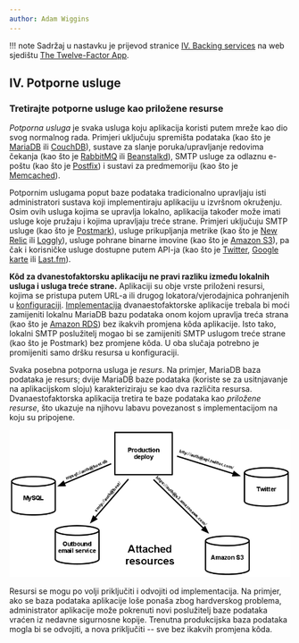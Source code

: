 ```yaml
---
author: Adam Wiggins
---
```


!!! note
    Sadržaj u nastavku je prijevod stranice [IV. Backing services](https://12factor.net/backing-services) na web sjedištu [The Twelve-Factor App](https://12factor.net/).

## IV. Potporne usluge
### Tretirajte potporne usluge kao priložene resurse

*Potporna usluga* je svaka usluga koju aplikacija koristi putem mreže kao dio svog normalnog rada. Primjeri uključuju spremišta podataka (kao što je [MariaDB](https://mariadb.org/) ili [CouchDB](https://couchdb.apache.org/)), sustave za slanje poruka/upravljanje redovima čekanja (kao što je [RabbitMQ](https://www.rabbitmq.com/) ili [Beanstalkd](https://beanstalkd.github.io/)), SMTP usluge za odlaznu e-poštu (kao što je [Postfix](https://www.postfix.org/)) i sustavi za predmemoriju (kao što je [Memcached](https://memcached.org/)).

Potpornim uslugama poput baze podataka tradicionalno upravljaju isti administratori sustava koji implementiraju aplikaciju u izvršnom okruženju. Osim ovih usluga kojima se upravlja lokalno, aplikacija također može imati usluge koje pružaju i kojima upravljaju treće strane. Primjeri uključuju SMTP usluge (kao što je [Postmark](https://postmarkapp.com/)), usluge prikupljanja metrike (kao što je [New Relic](https://newrelic.com/) ili [Loggly](https://www.loggly.com/)), usluge pohrane binarne imovine (kao što je [Amazon S3](https://aws.amazon.com/s3/)), pa čak i korisničke usluge dostupne putem API-ja (kao što je [Twitter](https://developer.twitter.com/), [Google karte](https://developers.google.com/maps/) ili [Last.fm](https://www.last.fm/api)).

**Kôd za dvanestofaktorsku aplikaciju ne pravi razliku između lokalnih usluga i usluga treće strane.** Aplikaciji su obje vrste priloženi resursi, kojima se pristupa putem URL-a ili drugog lokatora/vjerodajnica pohranjenih u [konfiguraciji](config.md). [Implementacija](codebase.md) dvanaestofaktorske aplikacije trebala bi moći zamijeniti lokalnu MariaDB bazu podataka onom kojom upravlja treća strana (kao što je [Amazon RDS](https://aws.amazon.com/rds/)) bez ikakvih promjena kôda aplikacije. Isto tako, lokalni SMTP poslužitelj mogao bi se zamijeniti SMTP uslugom treće strane (kao što je Postmark) bez promjene kôda. U oba slučaja potrebno je promijeniti samo dršku resursa u konfiguraciji.

Svaka posebna potporna usluga je *resurs*. Na primjer, MariaDB baza podataka je resurs; dvije MariaDB baze podataka (koriste se za usitnjavanje na aplikacijskom sloju) karakteriziraju se kao dva različita resursa. Dvanaestofaktorska aplikacija tretira te baze podataka kao *priložene resurse*, što ukazuje na njihovu labavu povezanost s implementacijom na koju su pripojene.

![Produkcijska implementacija povezana s četiri potporne usluge.](images/attached-resources.png)

Resursi se mogu po volji priključiti i odvojiti od implementacija. Na primjer, ako se baza podataka aplikacije loše ponaša zbog hardverskog problema, administrator aplikacije može pokrenuti novi poslužitelj baze podataka vraćen iz nedavne sigurnosne kopije. Trenutna produkcijska baza podataka mogla bi se odvojiti, a nova priključiti -- sve bez ikakvih promjena kôda.
